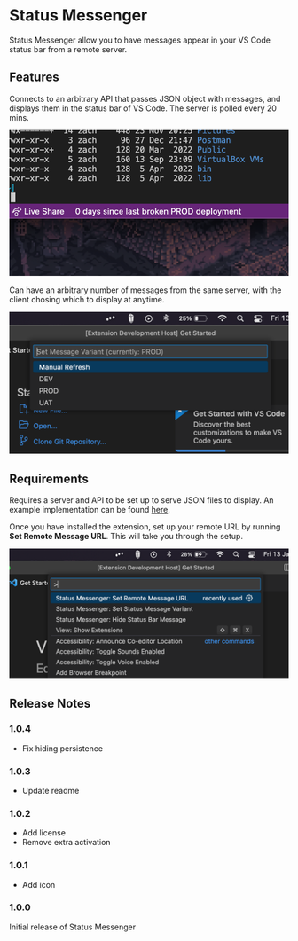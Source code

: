 # Status Messenger

Status Messenger allow you to have messages appear in your VS Code status bar from a remote server.

## Features

Connects to an arbitrary API that passes JSON object with messages, and displays them in the status bar of VS Code. The server is polled every 20 mins.

![In action](./assets/screenshot.png)

Can have an arbitrary number of messages from the same server, with the client chosing which to display at anytime.

![Multiple message variants](./assets/screenshot2.png)

## Requirements

Requires a server and API to be set up to serve JSON files to display. An example implementation can be found [here](https://github.com/pavo-etc/api).

Once you have installed the extension, set up your remote URL by running **Set Remote Message URL**. This will take you through the setup.

![Commands](./assets/commands.png)

## Release Notes

### 1.0.4

 - Fix hiding persistence


### 1.0.3

 - Update readme

### 1.0.2

- Add license
- Remove extra activation

### 1.0.1

- Add icon

### 1.0.0

Initial release of Status Messenger
